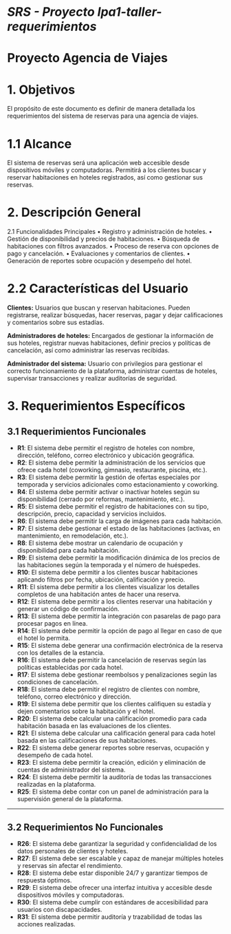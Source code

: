 # *SRS - Proyecto lpa1-taller-requerimientos*

# Proyecto Agencia de Viajes
# 1. Objetivos
El propósito de este documento es definir de manera detallada los requerimientos del sistema de reservas para una agencia de viajes.
# 1.1 Alcance
El sistema de reservas será una aplicación web accesible desde dispositivos móviles y computadoras. Permitirá a los clientes buscar y reservar habitaciones en hoteles registrados, así como gestionar sus reservas.
# 2. Descripción General
2.1 Funcionalidades Principales
•	Registro y administración de hoteles.
•	Gestión de disponibilidad y precios de habitaciones.
•	Búsqueda de habitaciones con filtros avanzados.
•	Proceso de reserva con opciones de pago y cancelación.
•	Evaluaciones y comentarios de clientes.
•	Generación de reportes sobre ocupación y desempeño del hotel.
# 2.2 Características del Usuario
**Clientes:** Usuarios que buscan y reservan habitaciones. Pueden registrarse, realizar búsquedas, hacer reservas, pagar y dejar calificaciones y comentarios sobre sus estadías.

**Administradores de hoteles:** Encargados de gestionar la información de sus hoteles, registrar nuevas habitaciones, definir precios y políticas de cancelación, así como administrar las reservas recibidas.

**Administrador del sistema:** Usuario con privilegios para gestionar el correcto funcionamiento de la plataforma, administrar cuentas de hoteles, supervisar transacciones y realizar auditorías de seguridad.

# 3. Requerimientos Específicos
## 3.1 Requerimientos Funcionales

- **R1**: El sistema debe permitir el registro de hoteles con nombre, dirección, teléfono, correo electrónico y ubicación geográfica.  
- **R2**: El sistema debe permitir la administración de los servicios que ofrece cada hotel (coworking, gimnasio, restaurante, piscina, etc.).  
- **R3**: El sistema debe permitir la gestión de ofertas especiales por temporada y servicios adicionales como estacionamiento y coworking.  
- **R4**: El sistema debe permitir activar o inactivar hoteles según su disponibilidad (cerrado por reformas, mantenimiento, etc.).  
- **R5**: El sistema debe permitir el registro de habitaciones con su tipo, descripción, precio, capacidad y servicios incluidos.  
- **R6**: El sistema debe permitir la carga de imágenes para cada habitación.  
- **R7**: El sistema debe gestionar el estado de las habitaciones (activas, en mantenimiento, en remodelación, etc.).  
- **R8**: El sistema debe mostrar un calendario de ocupación y disponibilidad para cada habitación.  
- **R9**: El sistema debe permitir la modificación dinámica de los precios de las habitaciones según la temporada y el número de huéspedes.  
- **R10**: El sistema debe permitir a los clientes buscar habitaciones aplicando filtros por fecha, ubicación, calificación y precio.  
- **R11**: El sistema debe permitir a los clientes visualizar los detalles completos de una habitación antes de hacer una reserva.  
- **R12**: El sistema debe permitir a los clientes reservar una habitación y generar un código de confirmación.  
- **R13**: El sistema debe permitir la integración con pasarelas de pago para procesar pagos en línea.  
- **R14**: El sistema debe permitir la opción de pago al llegar en caso de que el hotel lo permita.  
- **R15**: El sistema debe generar una confirmación electrónica de la reserva con los detalles de la estancia.  
- **R16**: El sistema debe permitir la cancelación de reservas según las políticas establecidas por cada hotel.  
- **R17**: El sistema debe gestionar reembolsos y penalizaciones según las condiciones de cancelación.  
- **R18**: El sistema debe permitir el registro de clientes con nombre, teléfono, correo electrónico y dirección.  
- **R19**: El sistema debe permitir que los clientes califiquen su estadía y dejen comentarios sobre la habitación y el hotel.  
- **R20**: El sistema debe calcular una calificación promedio para cada habitación basada en las evaluaciones de los clientes.  
- **R21**: El sistema debe calcular una calificación general para cada hotel basada en las calificaciones de sus habitaciones.  
- **R22**: El sistema debe generar reportes sobre reservas, ocupación y desempeño de cada hotel.  
- **R23**: El sistema debe permitir la creación, edición y eliminación de cuentas de administrador del sistema.  
- **R24**: El sistema debe permitir la auditoría de todas las transacciones realizadas en la plataforma.  
- **R25**: El sistema debe contar con un panel de administración para la supervisión general de la plataforma.  

---

## 3.2 Requerimientos No Funcionales

- **R26**: El sistema debe garantizar la seguridad y confidencialidad de los datos personales de clientes y hoteles.  
- **R27**: El sistema debe ser escalable y capaz de manejar múltiples hoteles y reservas sin afectar el rendimiento.  
- **R28**: El sistema debe estar disponible 24/7 y garantizar tiempos de respuesta óptimos.  
- **R29**: El sistema debe ofrecer una interfaz intuitiva y accesible desde dispositivos móviles y computadoras.  
- **R30**: El sistema debe cumplir con estándares de accesibilidad para usuarios con discapacidades.  
- **R31**: El sistema debe permitir auditoría y trazabilidad de todas las acciones realizadas.  